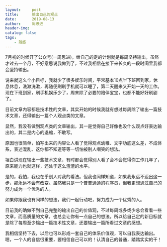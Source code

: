 ```yaml
---
layout:     post
title:      输出自己的观点
date:       2019-08-13
author:     周思进
header-img:	
catalog: false
tags:
    - 随感
---
```


7月初的时候开了公众号(一周思进)，给自己的定的计划就是每周坚持输出，虽然才过去一个月，不好意思说我做到了，不过我相信在接下来长久的一段时间里我都会坚持输出。

说来就这么个小目标，我就少了很多娱乐时间，平常基本10点半下班回到家，休息休息，洗漱洗漱，再随便刷刷手机就可以睡了，第二天醒来又开始一天的工作。现在下班到家，刷手机娱乐少了，周末除了必要的陪伴宝宝，也都不能好好刷剧了。

目前文章内容都是技术性的文章，其实开始的时候我就有想过每周除了输出一篇技术文章，还得输出一篇个人观点类的文章。

显然，我没有做到观点类的文章输出，其一是觉得自己好像也没什么观点好表达输出的，其二是内心的退缩，不敢写。  

原因也很简单，怕写出来的内容让人看了觉得观点幼稚、文字功底这么差，不成体系，表述混乱、这你都不知道等等一切怕被别人嘲笑的想法。  

坦白讲现在输出一些技术文章，有时都会觉得别人看了会不会觉得你工作几年了，原来能力也就这样，还处于这么渣渣的水平。

是的，我怕，我也在乎别人对我的看法。但我也同样知道，如果我永远不迈出这一步，那永远不会有改变。虽然我只是一个普普通通的程序员，但我更想通过自己的努力成为一个优秀的人。

如果你跟我也有同样的想法，我们一起行动吧，努力成为一个优秀的人。

目前我的确做不到自己完整的输出自己的价值观，不过每周或多或少总会看看一些文章，而高质量的文章，也总会让你有一点自己的想法。所以给自己定的新目标就是除了每周至少输出一篇技术性文章，还要输出一篇所看过文章的感想。

我相信坚持下去，以后也可以形成一套自己的体系价值观，可以自我表达输出。嗯，一个人的自信很重要，要相信自己可以的！认清自己的普通，踏踏实实的干！